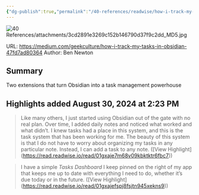 ```yaml
---
{"dg-publish":true,"permalink":"/40-references/readwise/how-i-track-my-tasks-in-obsidian/","tags":["rw/articles"]}
---
```


![40 References/attachments/3cd2891e3269c152b146790d37f9c2dd_MD5.jpg](/img/user/40%20References/attachments/3cd2891e3269c152b146790d37f9c2dd_MD5.jpg)
  
URL: https://medium.com/geekculture/how-i-track-my-tasks-in-obsidian-47fd7ad80364
Author: Ben Newton

## Summary

Two extensions that turn Obsidian into a task management powerhouse

## Highlights added August 30, 2024 at 2:23 PM
>Like many others, I just started using Obsidian out of the gate with no real plan. Over time, I added daily notes and noticed what worked and what didn’t. I knew tasks had a place in this system, and this is the task system that has been working for me. The beauty of this system is that I do not have to worry about organizing my tasks in any particular note. Instead, I can add a task to any note. ([View Highlight] (https://read.readwise.io/read/01gxaje7m68v09kbktktr6fbc7))


>I have a simple *Tasks Dashboard* I keep pinned on the right of my app that keeps me up to date with everything I need to do, whether it’s due today or in the future. ([View Highlight] (https://read.readwise.io/read/01gxajefspj8fsjtn945xekns9))


